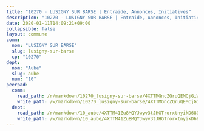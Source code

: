 ```yaml
---
title: "10270 - LUSIGNY SUR BARSE | Entraide, Annonces, Initiatives"
description: "10270 - LUSIGNY SUR BARSE | Entraide, Annonces, Initiatives"
date: 2020-01-11T14:09:21+09:00
collapsible: false
layout: commune
comm:
  nom: "LUSIGNY SUR BARSE"
  slug: lusigny-sur-barse
  cp: "10270"
dept:
  nom: "Aube"
  slug: aube
  num: "10"
peerpad:
  comm:
    read_path: /r/markdown/10270_lusigny-sur-barse/4XTTMGncZQruQEMCjGiWA2F39U19q4NZCNL2mnLGMTYrvFcas
    write_path: /w/markdown/10270_lusigny-sur-barse/4XTTMGncZQruQEMCjGiWA2F39U19q4NZCNL2mnLGMTYrvFcas-K3TgUA96ZNP3UGhb8RpGBvyyc19iroWNE8rGNsx6WcrKj5gkEaYDmRp9FLSwthnc1aJtKnXvAtKu2yLDnpW3oVFj9fmPEDWz6gHRbq3YFpZe8tzN4t4DKZVzPuuQhYTb8Jk528eK
  dept:
    read_path: /r/markdown/10_aube/4XTTM41Zu8MQYJwyv3tJHGTrorxtnyikD68DsVemyiZk3ThMz
    write_path: /w/markdown/10_aube/4XTTM41Zu8MQYJwyv3tJHGTrorxtnyikD68DsVemyiZk3ThMz-K3TgTmGUJaeXhcyrKr3gXoqmq82GkfYoTwSCbr39jXo2qoiz4eMZ1zWf94tEK8PkgCEQwZ6j878iec7q7nyW22BbTVtKr2C3mJwkjMoqhPxRA9brvyfx2cZBiMVgJntTtrf7GrDW
---
```


